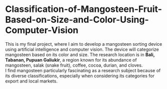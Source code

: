# Classification-of-Mangosteen-Fruit-Based-on-Size-and-Color-Using-Computer-Vision

This is my final project, where I aim to develop a mangosteen sorting device using artificial intelligence and computer vision. The device will categorize mangosteen based on its color and size. The research location is in **Bali, Tabanan, Pupuan Galiukir**, a region known for its abundance of mangosteen, salak (snake fruit), coffee, cocoa, durian, and cloves.  
I find mangosteen particularly fascinating as a research subject because of its diverse classifications, especially when considering its categories for export and local markets.
